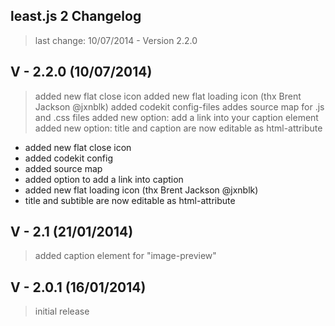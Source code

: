 ## least.js 2 Changelog
> last change: 10/07/2014 - Version 2.2.0

## V - 2.2.0 (10/07/2014)
> added new flat close icon
> added new flat loading icon (thx Brent Jackson @jxnblk)
> added codekit config-files
> addes source map for .js and .css files
> added new option: add a link into your caption element
> added new option: title and caption are now editable as html-attribute

- added new flat close icon
- added codekit config 
- added source map
- added option to add a link into caption
- added new flat loading icon (thx Brent Jackson @jxnblk)
- title and subtible are now editable as html-attribute

## V - 2.1 (21/01/2014)
> added caption element for "image-preview"

## V - 2.0.1 (16/01/2014)
> initial release
